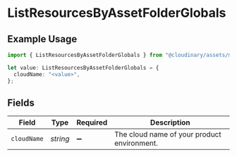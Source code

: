 # ListResourcesByAssetFolderGlobals

## Example Usage

```typescript
import { ListResourcesByAssetFolderGlobals } from "@cloudinary/assets/models/operations";

let value: ListResourcesByAssetFolderGlobals = {
  cloudName: "<value>",
};
```

## Fields

| Field                                       | Type                                        | Required                                    | Description                                 |
| ------------------------------------------- | ------------------------------------------- | ------------------------------------------- | ------------------------------------------- |
| `cloudName`                                 | *string*                                    | :heavy_minus_sign:                          | The cloud name of your product environment. |